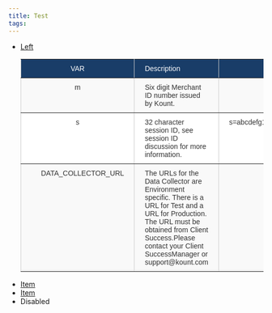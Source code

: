 ```yaml
---
title: Test
tags:
---
```


<ul uk-tab>
    <li class="uk-active"><a href="#">Left</a><table style="border-collapse:collapse;border-spacing:0;border-color:#ccc" class="tg"><tr><th style="font-family:Arial, sans-serif;font-size:14px;font-weight:normal;padding:10px 20px;border-style:solid;border-width:1px;overflow:hidden;word-break:normal;border-color:inherit;color:#ffffff;background-color:#193d68;text-align:center;vertical-align:top">﻿VAR</th><th style="font-family:Arial, sans-serif;font-size:14px;font-weight:normal;padding:10px 20px;border-style:solid;border-width:1px;overflow:hidden;word-break:normal;border-color:inherit;color:#ffffff;background-color:#193d68;text-align:left;vertical-align:top">Description</th><th style="font-family:Arial, sans-serif;font-size:14px;font-weight:normal;padding:10px 20px;border-style:solid;border-width:1px;overflow:hidden;word-break:normal;border-color:inherit;color:#ffffff;background-color:#193d68;text-align:center;vertical-align:top">Sample</th></tr><tr><td style="font-family:Arial, sans-serif;font-size:14px;padding:10px 20px;border-style:solid;border-width:1px;overflow:hidden;word-break:normal;border-color:inherit;color:#333;background-color:#f9f9f9;text-align:center;vertical-align:top">m</td><td style="font-family:Arial, sans-serif;font-size:14px;padding:10px 20px;border-style:solid;border-width:1px;overflow:hidden;word-break:normal;border-color:inherit;color:#333;background-color:#f9f9f9;text-align:left;vertical-align:top">Six digit Merchant ID number issued by Kount.</td><td style="font-family:Arial, sans-serif;font-size:14px;padding:10px 20px;border-style:solid;border-width:1px;overflow:hidden;word-break:normal;border-color:inherit;color:#333;background-color:#f9f9f9;text-align:center;vertical-align:top">m=123456</td></tr><tr><td style="font-family:Arial, sans-serif;font-size:14px;padding:10px 20px;border-style:solid;border-width:1px;overflow:hidden;word-break:normal;border-color:inherit;color:#333;background-color:#fff;text-align:center;vertical-align:top">s</td><td style="font-family:Arial, sans-serif;font-size:14px;padding:10px 20px;border-style:solid;border-width:1px;overflow:hidden;word-break:normal;border-color:inherit;color:#333;background-color:#fff;text-align:left;vertical-align:top">32 character session ID, see session ID discussion for more information.</td><td style="font-family:Arial, sans-serif;font-size:14px;padding:10px 20px;border-style:solid;border-width:1px;overflow:hidden;word-break:normal;border-color:inherit;color:#333;background-color:#fff;text-align:center;vertical-align:top">s=abcdefg12345abababab123456789012&nbsp;&nbsp;&nbsp;&nbsp;&nbsp;</td></tr><tr><td style="font-family:Arial, sans-serif;font-size:14px;padding:10px 20px;border-style:solid;border-width:1px;overflow:hidden;word-break:normal;border-color:inherit;color:#333;background-color:#f9f9f9;text-align:center;vertical-align:top">&nbsp;&nbsp;&nbsp;&nbsp;&nbsp;DATA_COLLECTOR_URL</td><td style="font-family:Arial, sans-serif;font-size:14px;padding:10px 20px;border-style:solid;border-width:1px;overflow:hidden;word-break:normal;border-color:inherit;color:#333;background-color:#f9f9f9;text-align:left;vertical-align:top">The URLs for the Data Collector are Environment specific. There is a URL for Test and a URL for Production. The URL must be obtained from Client Success.Please contact your Client SuccessManager or support@kount.com</td><td style="font-family:Arial, sans-serif;font-size:14px;padding:10px 20px;border-style:solid;border-width:1px;overflow:hidden;word-break:normal;border-color:inherit;color:#333;background-color:#f9f9f9;text-align:center;vertical-align:top"></td></tr></table></li>
    <li><a href="#">Item</a></li>
    <li><a href="#">Item</a></li>
    <li class="uk-disabled"><a>Disabled</a></li>
</ul>
